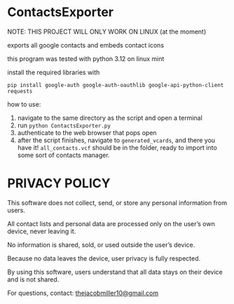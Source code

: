 # ContactsExporter

NOTE: THIS PROJECT WILL ONLY WORK ON LINUX (at the moment)

exports all google contacts and embeds contact icons

this program was tested with python 3.12 on linux mint

install the required libraries with

`pip install google-auth google-auth-oauthlib google-api-python-client requests`

how to use:
1. navigate to the same directory as the script and open a terminal
2. run `python ContactsExporter.py`
3. authenticate to the web browser that pops open
4. after the script finishes, navigate to `generated_vcards`, and there you have it! `all_contacts.vcf` should be in the folder, ready to import into some sort of contacts manager. 




# PRIVACY POLICY

This software does not collect, send, or store any personal information from users.

All contact lists and personal data are processed only on the user’s own device, never leaving it.

No information is shared, sold, or used outside the user’s device.

Because no data leaves the device, user privacy is fully respected.

By using this software, users understand that all data stays on their device and is not shared.

For questions, contact: thejacobmiller10@gmail.com
